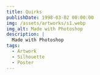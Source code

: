 ```yaml
---
title: Quirks
publishDate: 1998-03-02 00:00:00
img: /assets/artworks/s1.webp
img_alt: Made with Photoshop
description: |
  Made with Photoshop
tags:
  - Artwork
  - Silhouette
  - Poster
---
```



